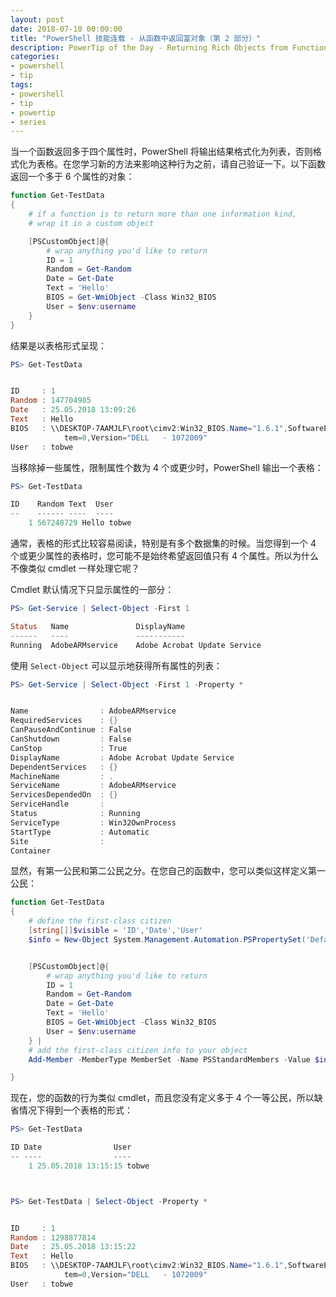 ```yaml
---
layout: post
date: 2018-07-10 00:00:00
title: "PowerShell 技能连载 - 从函数中返回富对象（第 2 部分）"
description: PowerTip of the Day - Returning Rich Objects from Functions (Part 2)
categories:
- powershell
- tip
tags:
- powershell
- tip
- powertip
- series
---
```

当一个函数返回多于四个属性时，PowerShell 将输出结果格式化为列表，否则格式化为表格。在您学习新的方法来影响这种行为之前，请自己验证一下。以下函数返回一个多于 6 个属性的对象：

```powershell
function Get-TestData
{
    # if a function is to return more than one information kind,
    # wrap it in a custom object

    [PSCustomObject]@{
        # wrap anything you'd like to return
        ID = 1
        Random = Get-Random
        Date = Get-Date
        Text = 'Hello'
        BIOS = Get-WmiObject -Class Win32_BIOS
        User = $env:username
    }
}
```

结果是以表格形式呈现：

```powershell
PS> Get-TestData


ID     : 1
Random : 147704985
Date   : 25.05.2018 13:09:26
Text   : Hello
BIOS   : \\DESKTOP-7AAMJLF\root\cimv2:Win32_BIOS.Name="1.6.1",SoftwareElementID="1.6.1",SoftwareElementState=3,TargetOperatingSys
            tem=0,Version="DELL   - 1072009"
User   : tobwe
```

当移除掉一些属性，限制属性个数为 4 个或更少时，PowerShell 输出一个表格：

```powershell
PS> Get-TestData

ID    Random Text  User
--    ------ ----  ----
    1 567248729 Hello tobwe
```

通常，表格的形式比较容易阅读，特别是有多个数据集的时候。当您得到一个 4 个或更少属性的表格时，您可能不是始终希望返回值只有 4 个属性。所以为什么不像类似 cmdlet 一样处理它呢？

Cmdlet 默认情况下只显示属性的一部分：

```powershell
PS> Get-Service | Select-Object -First 1

Status   Name               DisplayName
------   ----               -----------
Running  AdobeARMservice    Adobe Acrobat Update Service
```

使用 `Select-Object` 可以显示地获得所有属性的列表：

```powershell
PS> Get-Service | Select-Object -First 1 -Property *


Name                : AdobeARMservice
RequiredServices    : {}
CanPauseAndContinue : False
CanShutdown         : False
CanStop             : True
DisplayName         : Adobe Acrobat Update Service
DependentServices   : {}
MachineName         : .
ServiceName         : AdobeARMservice
ServicesDependedOn  : {}
ServiceHandle       :
Status              : Running
ServiceType         : Win32OwnProcess
StartType           : Automatic
Site                :
Container
```

显然，有第一公民和第二公民之分。在您自己的函数中，您可以类似这样定义第一公民：

```powershell
function Get-TestData
{
    # define the first-class citizen
    [string[]]$visible = 'ID','Date','User'
    $info = New-Object System.Management.Automation.PSPropertySet('DefaultDisplayPropertySet',$visible)


    [PSCustomObject]@{
        # wrap anything you'd like to return
        ID = 1
        Random = Get-Random
        Date = Get-Date
        Text = 'Hello'
        BIOS = Get-WmiObject -Class Win32_BIOS
        User = $env:username
    } |
    # add the first-class citizen info to your object
    Add-Member -MemberType MemberSet -Name PSStandardMembers -Value $info -PassThru

}
```

现在，您的函数的行为类似 cmdlet，而且您没有定义多于 4 个一等公民，所以缺省情况下得到一个表格的形式：

```powershell
PS> Get-TestData

ID Date                User
-- ----                ----
    1 25.05.2018 13:15:15 tobwe



PS> Get-TestData | Select-Object -Property *


ID     : 1
Random : 1298877814
Date   : 25.05.2018 13:15:22
Text   : Hello
BIOS   : \\DESKTOP-7AAMJLF\root\cimv2:Win32_BIOS.Name="1.6.1",SoftwareElementID="1.6.1",SoftwareElementState=3,TargetOperatingSys
            tem=0,Version="DELL   - 1072009"
User   : tobwe
```

<!--本文国际来源：[Returning Rich Objects from Functions (Part 2)](http://community.idera.com/powershell/powertips/b/tips/posts/returning-rich-objects-from-functions-part-2)-->
